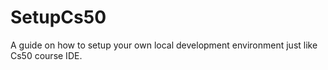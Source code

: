 # SetupCs50
A guide on how to setup your own local development environment just like Cs50 course IDE.
